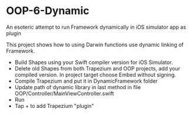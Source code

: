# OOP-6-Dynamic
An esoteric attempt to run Framework dynamically in iOS simulator app as plugin

This project shows how to using Darwin functions use dynamic linking of Framework.
- Build Shapes using your Swift compiler version for iOS Simulator.
- Delete old  Shapes from both Trapezium and OOP projects, add your compiled version. In project target choose Embed without signing.
- Compile Trapezium and put it in DynamicFramework folder
- Update path of dynamic library in last method in file OOP/Controller/MainViewController.swift
- Run
- Tap + to add Trapezium "plugin"
